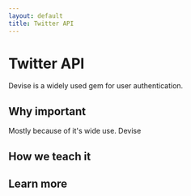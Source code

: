 ```yaml
---
layout: default
title: Twitter API
---
```


Twitter API
===

Devise is a widely used gem for user authentication.

Why important
---

Mostly because of it's wide use.  Devise

How we teach it
---



Learn more
---
